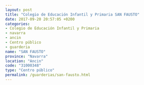 ```yaml
---
layout: post
title: "Colegio de Educación Infantil y Primaria SAN FAUSTO"
date: 2017-09-20 20:57:05 +0200
categories:
- Colegio de Educación Infantil y Primaria
- navarra
- ancin
- Centro público
- guarderia
name: "SAN FAUSTO"
province: "Navarra"
location: "Ancin"
code: "31000348"
type: "Centro público"
permalink: /guarderias/san-fausto.html
---
```

